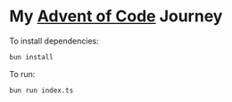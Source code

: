 # My [Advent of Code](https://adventofcode.com/) Journey

To install dependencies:

```bash
bun install
```

To run:

```bash
bun run index.ts
```
